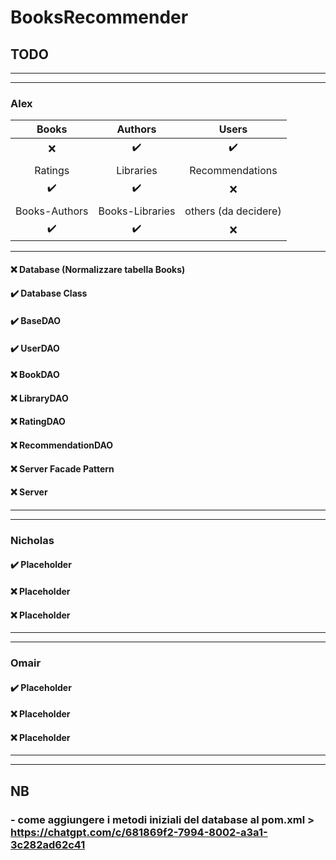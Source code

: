 # BooksRecommender

## TODO

---

---

### Alex
|       Books        |      Authors       |        Users         |
|:------------------:|:------------------:|:--------------------:|
|        :x:         | :heavy_check_mark: |  :heavy_check_mark:  |
|                    |                    |                      |
|      Ratings       |     Libraries      |   Recommendations    |
| :heavy_check_mark: | :heavy_check_mark: |         :x:          |
|                    |                    |                      |
|   Books-Authors    |  Books-Libraries   | others (da decidere) |
| :heavy_check_mark: | :heavy_check_mark: |         :x:          |

---
#### :x: Database (Normalizzare tabella Books)
#### :heavy_check_mark: Database Class
#### :heavy_check_mark: BaseDAO
#### :heavy_check_mark: UserDAO
#### :x: BookDAO
#### :x: LibraryDAO
#### :x: RatingDAO
#### :x: RecommendationDAO
#### :x: Server Facade Pattern
#### :x: Server

---

---

### Nicholas
#### :heavy_check_mark: Placeholder
#### :x: Placeholder
#### :x: Placeholder

---

---

### Omair
#### :heavy_check_mark: Placeholder
#### :x: Placeholder
#### :x: Placeholder

---

---


## NB
### - come aggiungere i metodi iniziali del database al pom.xml > https://chatgpt.com/c/681869f2-7994-8002-a3a1-3c282ad62c41